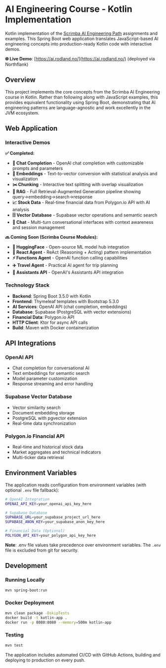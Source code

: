 # AI Engineering Course - Kotlin Implementation

Kotlin implementation of the [Scrimba AI Engineering Path](https://scrimba.com/the-ai-engineer-path-c02v) assignments and examples. This Spring Boot web application translates JavaScript-based AI engineering concepts into production-ready Kotlin code with interactive demos.

**🌐 Live Demo**: [https://ai.rodland.no/](https://ai.rodland.no/) (deployed via Northflank)

## Overview

This project implements the core concepts from the Scrimba AI Engineering course in Kotlin. Rather than following along with JavaScript examples, this provides equivalent functionality using Spring Boot, demonstrating that AI engineering patterns are language-agnostic and work excellently in the JVM ecosystem.

## Web Application

### Interactive Demos

**✅ Completed:**
- **🤖 Chat Completion** - OpenAI chat completion with customizable prompts and parameters
- **🔢 Embeddings** - Text-to-vector conversion with statistical analysis and visualization  
- **✂️ Chunking** - Interactive text splitting with overlap visualization
- **🔗 RAG** - Full Retrieval-Augmented Generation pipeline showing query→embedding→search→response
- **📈 Stock Data** - Real-time financial data from Polygon.io API with AI analysis
- **🗄️ Vector Database** - Supabase vector operations and semantic search
- **💬 Chat** - Multi-turn conversational interfaces with context awareness and session management

**🔜 Coming Soon (Scrimba Course Modules):**
- **🤗 HuggingFace** - Open-source ML model hub integration
- **🧠 React Agent** - ReAct (Reasoning + Acting) pattern implementation
- **⚡ Functions Agent** - OpenAI function calling capabilities
- **✈️ Travel Agent** - Practical AI agent for trip planning
- **🎯 Assistants API** - OpenAI's Assistants API integration

### Technology Stack
- **Backend**: Spring Boot 3.5.0 with Kotlin
- **Frontend**: Thymeleaf templates with Bootstrap 5.3.0
- **AI Services**: OpenAI API (chat completion, embeddings)
- **Database**: Supabase (PostgreSQL with vector extensions)
- **Financial Data**: Polygon.io API
- **HTTP Client**: Ktor for async API calls
- **Build**: Maven with Docker containerization

## API Integrations

### OpenAI API
- Chat completion for conversational AI
- Text embeddings for semantic search
- Model parameter customization
- Response streaming and error handling

### Supabase Vector Database
- Vector similarity search
- Document embedding storage
- PostgreSQL with pgvector extension
- Real-time data synchronization

### Polygon.io Financial API
- Real-time and historical stock data
- Market aggregates and technical indicators
- Multi-ticker data retrieval

## Environment Variables

The application reads configuration from environment variables (with optional `.env` file fallback):

```bash
# OpenAI Integration
OPENAI_API_KEY=your_openai_api_key_here

# Supabase Database
SUPABASE_URL=your_supabase_project_url_here
SUPABASE_ANON_KEY=your_supabase_anon_key_here

# Financial Data (Optional)
POLYGON_API_KEY=your_polygon_api_key_here
```

**Note**: .env file values take precedence over environment variables. The `.env` file is excluded from git for security.

## Development

### Running Locally
```bash
mvn spring-boot:run
```

### Docker Deployment
```bash
mvn clean package -DskipTests
docker build -t kotlin-app .
docker run -p 8080:8080 --memory=500m kotlin-app
```

### Testing
```bash
mvn test
```

The application includes automated CI/CD with GitHub Actions, building and deploying to production on every push.